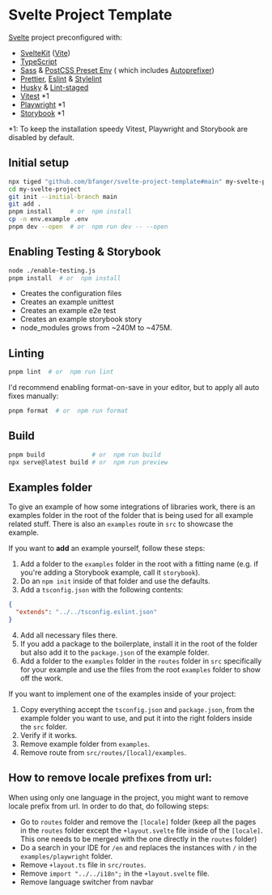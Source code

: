 # Svelte Project Template

[Svelte](https://svelte.dev/) project preconfigured with:

- [SvelteKit](https://kit.svelte.dev/) ([Vite](https://vitejs.dev/))
- [TypeScript](http://typescriptlang.org/)
- [Sass](https://sass-lang.com/) & [PostCSS Preset Env](https://github.com/csstools/postcss-plugins/tree/main/plugin-packs/postcss-preset-env) ( which includes [Autoprefixer](https://github.com/postcss/autoprefixer))
- [Prettier](https://prettier.io/), [Eslint](https://eslint.org/) & [Stylelint](https://stylelint.io/)
- [Husky](https://typicode.github.io/husky/) & [Lint-staged](https://github.com/okonet/lint-staged)
- [Vitest](https://vitest.dev/) \*1
- [Playwright](https://playwright.dev/) \*1
- [Storybook](https://storybook.js.org/docs/svelte/writing-stories/introduction) \*1

\*1: To keep the installation speedy Vitest, Playwright and Storybook are disabled by default.

## Initial setup

```sh
npx tiged "github.com/bfanger/svelte-project-template#main" my-svelte-project
cd my-svelte-project
git init --initial-branch main
git add .
pnpm install     # or  npm install
cp -n env.example .env
pnpm dev --open  # or  npm run dev -- --open
```

## Enabling Testing & Storybook

```sh
node ./enable-testing.js
pnpm install  # or  npm install
```

- Creates the configuration files
- Creates an example unittest
- Creates an example e2e test
- Creates an example storybook story
- node_modules grows from ~240M to ~475M.

## Linting

```sh
pnpm lint  # or  npm run lint
```

I'd recommend enabling format-on-save in your editor, but to apply all auto fixes manually:

```sh
pnpm format  # or  npm run format
```

## Build

```sh
pnpm build             # or  npm run build
npx serve@latest build # or  npm run preview
```

## Examples folder

To give an example of how some integrations of libraries work, there is an examples folder in the root of the folder that is being used for all example related stuff. There is also an `examples` route in `src` to showcase the example.

If you want to **add** an example yourself, follow these steps:

1. Add a folder to the `examples` folder in the root with a fitting name (e.g. if you're adding a Storybook example, call it `storybook`).
2. Do an `npm init` inside of that folder and use the defaults.
3. Add a `tsconfig.json` with the following contents:

```json
{
  "extends": "../../tsconfig.eslint.json"
}
```

4. Add all necessary files there.
5. If you add a package to the boilerplate, install it in the root of the folder but also add it to the `package.json` of the example folder.
6. Add a folder to the `examples` folder in the `routes` folder in `src` specifically for your example and use the files from the root `examples` folder to show off the work.

If you want to implement one of the examples inside of your project:

1. Copy everything accept the `tsconfig.json` and `package.json`, from the example folder you want to use, and put it into the right folders inside the `src` folder.
2. Verify if it works.
3. Remove example folder from `examples`.
4. Remove route from `src/routes/[local]/examples`.

## How to remove locale prefixes from url:

When using only one language in the project, you might want to remove locale prefix from url. In order to do that, do following steps:

- Go to `routes` folder and remove the `[locale]` folder (keep all the pages in the `routes` folder except the `+layout.svelte` file inside of the `[locale]`. This one needs to be merged with the one directly in the `routes` folder)
- Do a search in your IDE for `/en` and replaces the instances with `/` in the `examples/playwright` folder.
- Remove `+layout.ts` file in `src/routes`.
- Remove `import "../../i18n";` in the `+layout.svelte` file.
- Remove language switcher from navbar
